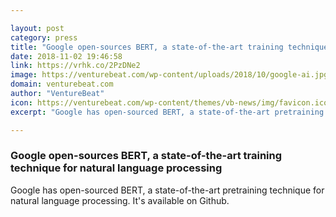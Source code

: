 ```yaml
---

layout: post
category: press
title: "Google open-sources BERT, a state-of-the-art training technique for natural language processing"
date: 2018-11-02 19:46:58
link: https://vrhk.co/2PzDNe2
image: https://venturebeat.com/wp-content/uploads/2018/10/google-ai.jpg?fit=1200%2C900&strip=all
domain: venturebeat.com
author: "VentureBeat"
icon: https://venturebeat.com/wp-content/themes/vb-news/img/favicon.ico
excerpt: "Google has open-sourced BERT, a state-of-the-art pretraining technique for natural language processing. It's available on Github."

---
```


### Google open-sources BERT, a state-of-the-art training technique for natural language processing

Google has open-sourced BERT, a state-of-the-art pretraining technique for natural language processing. It's available on Github.